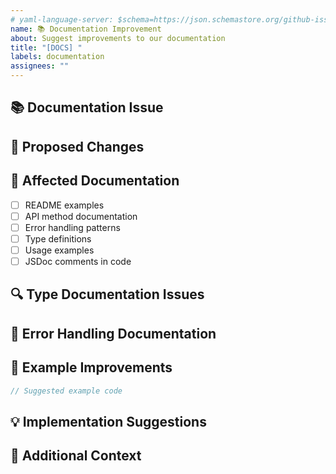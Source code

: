 ```yaml
---
# yaml-language-server: $schema=https://json.schemastore.org/github-issue-template.json
name: 📚 Documentation Improvement
about: Suggest improvements to our documentation
title: "[DOCS] "
labels: documentation
assignees: ""
---
```


## 📚 Documentation Issue

<!-- Describe what's missing, unclear, or incorrect in the current documentation -->

## 📝 Proposed Changes

<!-- Describe the improvements you'd like to see -->

## 📄 Affected Documentation

<!-- List the specific documentation areas that need improvement -->

- [ ] README examples
- [ ] API method documentation
- [ ] Error handling patterns
- [ ] Type definitions
- [ ] Usage examples
- [ ] JSDoc comments in code

## 🔍 Type Documentation Issues

<!-- If related to type documentation, please describe the issues -->

## 🧩 Error Handling Documentation

<!-- If related to error handling documentation, please describe what needs clarification -->

## 📘 Example Improvements

<!-- If you'd like to suggest improved examples, please sketch them here -->

```typescript
// Suggested example code
```

## 💡 Implementation Suggestions

<!-- If you have specific suggestions for wording or structure, please share them here -->

## 🔄 Additional Context

<!-- Add any other context about the documentation issue here -->
